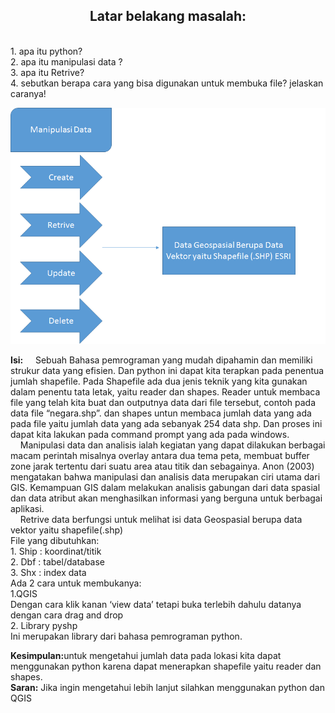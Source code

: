 <h2 align="center"> Latar belakang masalah:</h2>
<br>
1. apa itu python? <br>
2. apa itu manipulasi data ?<br>
3. apa itu Retrive?<br>
4. sebutkan berapa cara yang bisa digunakan untuk membuka file? jelaskan caranya!<br>

<p align="center">
    <img src="../../img/Tes.png">
    </p>
<strong>Isi:</strong>
&nbsp;&nbsp;&nbsp;&nbsp;Sebuah Bahasa pemrograman yang mudah dipahamin dan memiliki strukur data yang efisien. Dan python ini dapat kita terapkan pada penentua jumlah shapefile.
Pada Shapefile ada dua jenis teknik yang kita gunakan dalam penentu tata letak, yaitu reader dan shapes. Reader untuk membaca file yang telah kita buat dan outputnya data dari file tersebut, contoh pada data file “negara.shp”. dan shapes untun membaca jumlah data yang ada pada file yaitu jumlah data yang ada sebanyak 254 data shp.
Dan proses ini dapat kita lakukan pada command prompt yang ada pada windows.<br>
&nbsp;&nbsp;&nbsp;&nbsp;Manipulasi data dan analisis ialah kegiatan yang dapat dilakukan berbagai macam perintah misalnya overlay antara dua tema peta, membuat buffer zone jarak tertentu dari suatu area atau titik dan sebagainya. Anon (2003) mengatakan bahwa manipulasi dan analisis data merupakan ciri utama dari GIS. Kemampuan GIS dalam melakukan analisis gabungan dari data spasial dan data atribut akan menghasilkan informasi yang berguna untuk berbagai aplikasi.<br>
&nbsp;&nbsp;&nbsp;&nbsp;Retrive data berfungsi untuk melihat isi data Geospasial berupa data vektor yaitu shapefile(.shp)<br>
File yang dibutuhkan:<br>
1.      Ship : koordinat/titik<br>
2.      Dbf : tabel/database<br>
3.      Shx : index data<br>
Ada 2 cara untuk membukanya:<br>
1.QGIS<br>
Dengan cara klik kanan ‘view data’ tetapi buka terlebih dahulu datanya dengan cara drag and drop<br>
2. Library pyshp<br>
Ini merupakan library dari bahasa pemrograman python.<br>

<strong>Kesimpulan:</strong>untuk mengetahui jumlah data pada lokasi kita dapat menggunakan python karena dapat menerapkan shapefile yaitu reader dan shapes.<br>
<strong>Saran:</strong> Jika ingin mengetahui lebih lanjut silahkan menggunakan python dan QGIS<br>